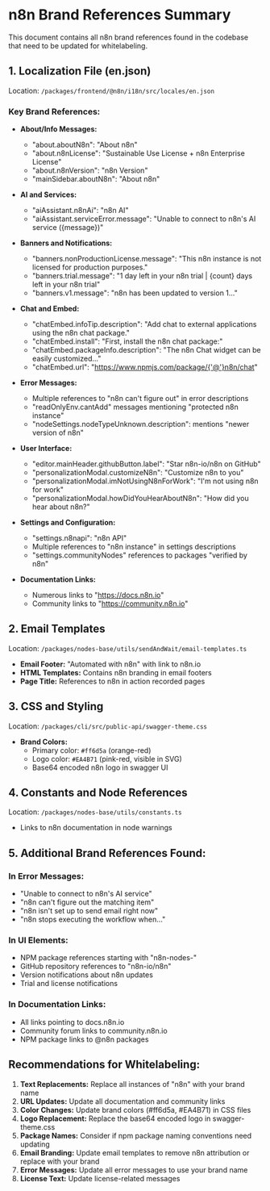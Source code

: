 # n8n Brand References Summary

This document contains all n8n brand references found in the codebase that need to be updated for whitelabeling.

## 1. Localization File (en.json)
Location: `/packages/frontend/@n8n/i18n/src/locales/en.json`

### Key Brand References:
- **About/Info Messages:**
  - "about.aboutN8n": "About n8n"
  - "about.n8nLicense": "Sustainable Use License + n8n Enterprise License"
  - "about.n8nVersion": "n8n Version"
  - "mainSidebar.aboutN8n": "About n8n"

- **AI and Services:**
  - "aiAssistant.n8nAi": "n8n AI"
  - "aiAssistant.serviceError.message": "Unable to connect to n8n's AI service ({message})"

- **Banners and Notifications:**
  - "banners.nonProductionLicense.message": "This n8n instance is not licensed for production purposes."
  - "banners.trial.message": "1 day left in your n8n trial | {count} days left in your n8n trial"
  - "banners.v1.message": "n8n has been updated to version 1..."

- **Chat and Embed:**
  - "chatEmbed.infoTip.description": "Add chat to external applications using the n8n chat package."
  - "chatEmbed.install": "First, install the n8n chat package:"
  - "chatEmbed.packageInfo.description": "The n8n Chat widget can be easily customized..."
  - "chatEmbed.url": "https://www.npmjs.com/package/{'@'}n8n/chat"

- **Error Messages:**
  - Multiple references to "n8n can't figure out" in error descriptions
  - "readOnlyEnv.cantAdd" messages mentioning "protected n8n instance"
  - "nodeSettings.nodeTypeUnknown.description": mentions "newer version of n8n"

- **User Interface:**
  - "editor.mainHeader.githubButton.label": "Star n8n-io/n8n on GitHub"
  - "personalizationModal.customizeN8n": "Customize n8n to you"
  - "personalizationModal.imNotUsingN8nForWork": "I'm not using n8n for work"
  - "personalizationModal.howDidYouHearAboutN8n": "How did you hear about n8n?"

- **Settings and Configuration:**
  - "settings.n8napi": "n8n API"
  - Multiple references to "n8n instance" in settings descriptions
  - "settings.communityNodes" references to packages "verified by n8n"

- **Documentation Links:**
  - Numerous links to "https://docs.n8n.io"
  - Community links to "https://community.n8n.io"

## 2. Email Templates
Location: `/packages/nodes-base/utils/sendAndWait/email-templates.ts`

- **Email Footer:** "Automated with n8n" with link to n8n.io
- **HTML Templates:** Contains n8n branding in email footers
- **Page Title:** References to n8n in action recorded pages

## 3. CSS and Styling
Location: `/packages/cli/src/public-api/swagger-theme.css`

- **Brand Colors:**
  - Primary color: `#ff6d5a` (orange-red)
  - Logo color: `#EA4B71` (pink-red, visible in SVG)
  - Base64 encoded n8n logo in swagger UI

## 4. Constants and Node References
Location: `/packages/nodes-base/utils/constants.ts`

- Links to n8n documentation in node warnings

## 5. Additional Brand References Found:

### In Error Messages:
- "Unable to connect to n8n's AI service"
- "n8n can't figure out the matching item"
- "n8n isn't set up to send email right now"
- "n8n stops executing the workflow when..."

### In UI Elements:
- NPM package references starting with "n8n-nodes-"
- GitHub repository references to "n8n-io/n8n"
- Version notifications about n8n updates
- Trial and license notifications

### In Documentation Links:
- All links pointing to docs.n8n.io
- Community forum links to community.n8n.io
- NPM package links to @n8n packages

## Recommendations for Whitelabeling:

1. **Text Replacements:** Replace all instances of "n8n" with your brand name
2. **URL Updates:** Update all documentation and community links
3. **Color Changes:** Update brand colors (#ff6d5a, #EA4B71) in CSS files
4. **Logo Replacement:** Replace the base64 encoded logo in swagger-theme.css
5. **Package Names:** Consider if npm package naming conventions need updating
6. **Email Branding:** Update email templates to remove n8n attribution or replace with your brand
7. **Error Messages:** Update all error messages to use your brand name
8. **License Text:** Update license-related messages